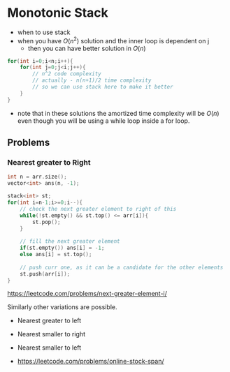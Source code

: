 # Monotonic Stack

- when to use stack
- when you have $O(n^2)$ solution and the inner loop is dependent on j
    - then you can have better solution in $O(n)$

```c
for(int i=0;i<n;i++){
    for(int j=0;j<i;j++){
        // n^2 code complexity
        // actually - n(n+1)/2 time complexity
        // so we can use stack here to make it better
    }
}
```

- note that in these solutions the amortized time complexity will be $O(n)$
    even though you will be using a while loop inside a for loop.

## Problems

### Nearest greater to Right

```cpp
int n = arr.size();
vector<int> ans(n, -1);

stack<int> st;
for(int i=n-1;i>=0;i--){
    // check the next greater element to right of this
    while(!st.empty() && st.top() <= arr[i]){
        st.pop();
    }
    
    // fill the next greater element
    if(st.empty()) ans[i] = -1;
    else ans[i] = st.top();
    
    // push curr one, as it can be a candidate for the other elements
    st.push(arr[i]);
}
```

<https://leetcode.com/problems/next-greater-element-i/>

Similarly other variations are possible.

- Nearest greater to left
- Nearest smaller to right
- Nearest smaller to left

- <https://leetcode.com/problems/online-stock-span/>

